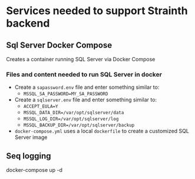 # Services needed to support Strainth backend

## Sql Server Docker Compose
Creates a container running SQL Server via Docker Compose

### Files and content needed to run SQL Server in docker
- Create a `sapassword.env` file and enter something similar to: 
    - `MSSQL_SA_PASSWORD=MY_SA_PASSWORD`
- Create a `sqlserver.env` file and enter something similar to: 
    - `ACCEPT_EULA=Y`
    - `MSSQL_DATA_DIR=/var/opt/sqlserver/data`
    - `MSSQL_LOG_DIR=/var/opt/sqlserver/log`
    - `MSSQL_BACKUP_DIR=/var/opt/sqlserver/backup`
- `docker-compose.yml` uses a local `dockerfile` to create a customized SQL Server image

## Seq logging

docker-compose up -d
